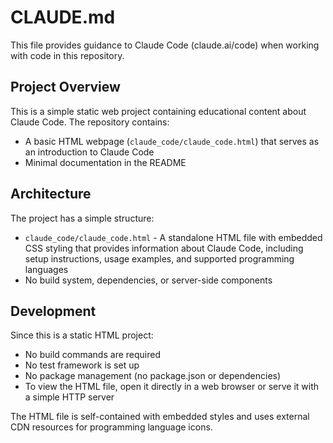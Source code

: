 # CLAUDE.md

This file provides guidance to Claude Code (claude.ai/code) when working with code in this repository.

## Project Overview

This is a simple static web project containing educational content about Claude Code. The repository contains:

- A basic HTML webpage (`claude_code/claude_code.html`) that serves as an introduction to Claude Code
- Minimal documentation in the README

## Architecture

The project has a simple structure:
- `claude_code/claude_code.html` - A standalone HTML file with embedded CSS styling that provides information about Claude Code, including setup instructions, usage examples, and supported programming languages
- No build system, dependencies, or server-side components

## Development

Since this is a static HTML project:
- No build commands are required
- No test framework is set up
- No package management (no package.json or dependencies)
- To view the HTML file, open it directly in a web browser or serve it with a simple HTTP server

The HTML file is self-contained with embedded styles and uses external CDN resources for programming language icons.